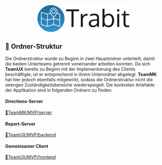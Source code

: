 <p align="center">
<img src="development/TeamUX/ressourcen/Logo/trabit_git_logo.png" width="60%">
</p>

## :file_folder: Ordner-Struktur
Die Ordnerstruktur wurde zu Beginn in zwei Hauptordner unterteilt, damit die beiden Unterteams getrennt voneinander arbeiten konnten. Da sich **TeamUX** bereits zu Beginn mit der Implementierung des Clients beschäftigte, ist er entsprechend in ihrem Unterordner abgelegt. **TeamMK** hat hier jedoch ebenfalls mitgewirkt, sodass die Ordnerstruktur nicht die strengen Zuständigkeitsbereiche wiederspiegelt. Die konkreten Artefakte der Applikation sind in folgenden Ordnern zu finden:

#### Directions-Server
[:open_file_folder:TeamMK/MVP/server](https://github.com/kgaarz/Trabit/tree/master/development/TeamMK/MVP/server)

#### Report-Server
[:open_file_folder:TeamUX/MVP/backend](https://github.com/kgaarz/Trabit/tree/master/development/TeamUX/MVP/backend)

#### Gemeinsamer Client
[:open_file_folder:TeamUX/MVP/frontend](https://github.com/kgaarz/Trabit/tree/master/development/TeamUX/MVP/frontend)
<br><br>
